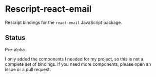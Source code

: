 # Rescript-react-email

Rescript bindings for the `react-email` JavaScript package.

## Status

Pre-alpha.

I only added the components I needed for my project, so this is not a complete set of bindings. If you need more components, please open an issue or a pull request.
